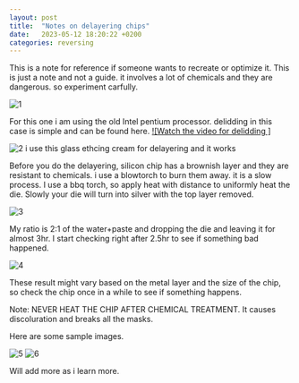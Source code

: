 ```yaml
---
layout: post
title:  "Notes on delayering chips"
date:   2023-05-12 18:20:22 +0200
categories: reversing
---
```

This is a note for reference if someone wants to recreate or optimize it. This is just a note and not a guide. it involves a lot of chemicals and they are dangerous. so experiment carfully. 

![1](https://rootkit.zip/images/2/1.jpg)

For this one i am using the old Intel pentium processor. delidding in this case is simple and can be found here. 
[![Watch the video for delidding ]](https://youtube.com/shorts/-J5judS94JE)



![2](https://rootkit.zip/images/2/2.jpg)
i use this glass ethcing cream for delayering and it works

Before you do the delayering, silicon chip has a brownish layer and they are resistant to chemicals. i use a blowtorch to burn them away. it is a slow process. I use a bbq torch, so apply heat with distance to uniformly heat the die. Slowly your die will turn into silver with the top layer removed. 

![3](https://rootkit.zip/images/2/3.jpg)

My ratio is 2:1 of the water+paste and dropping the die and leaving it for almost 3hr. I start checking right after 2.5hr to see if something bad happened. 

![4](https://rootkit.zip/images/2/4.jpg)

These result might vary based on the metal layer and the size of the chip, so check the chip once in a while to see if something happens. 

Note: NEVER HEAT THE CHIP AFTER CHEMICAL TREATMENT. It causes discoluration and breaks all the masks.

Here are some sample images. 

![5](https://rootkit.zip/images/2/5.jpg)
![6](https://rootkit.zip/images/2/6.jpg)

Will add more as i learn more. 
